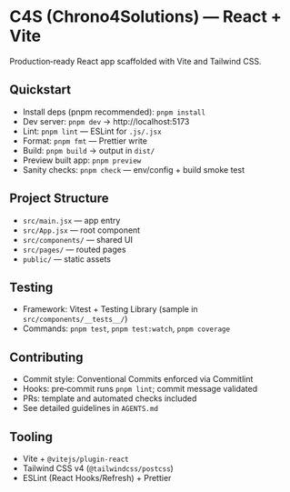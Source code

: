 # C4S (Chrono4Solutions) — React + Vite

Production‑ready React app scaffolded with Vite and Tailwind CSS.

## Quickstart
- Install deps (pnpm recommended): `pnpm install`
- Dev server: `pnpm dev` → http://localhost:5173
- Lint: `pnpm lint` — ESLint for `.js/.jsx`
- Format: `pnpm fmt` — Prettier write
- Build: `pnpm build` → output in `dist/`
- Preview built app: `pnpm preview`
- Sanity checks: `pnpm check` — env/config + build smoke test

## Project Structure
- `src/main.jsx` — app entry
- `src/App.jsx` — root component
- `src/components/` — shared UI
- `src/pages/` — routed pages
- `public/` — static assets

## Testing
- Framework: Vitest + Testing Library (sample in `src/components/__tests__/`)
- Commands: `pnpm test`, `pnpm test:watch`, `pnpm coverage`

## Contributing
- Commit style: Conventional Commits enforced via Commitlint
- Hooks: pre‑commit runs `pnpm lint`; commit message validated
- PRs: template and automated checks included
- See detailed guidelines in `AGENTS.md`

## Tooling
- Vite + `@vitejs/plugin-react`
- Tailwind CSS v4 (`@tailwindcss/postcss`)
- ESLint (React Hooks/Refresh) + Prettier
